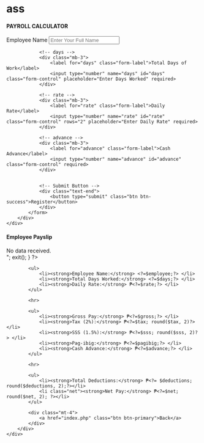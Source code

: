 # ass

<!DOCTYPE html>
<html lang="en">
<head>
    <meta charset="UTF-8">
    <meta name="viewport" content="width=device-width, initial-scale=1.0">
    <title>Student Registration Form</title>
    <link href="https://cdn.jsdelivr.net/npm/bootstrap@5.3.0/dist/css/bootstrap.min.css" rel="stylesheet">
</head>
<body class="bg-dark">

<div class="container mt-5">
    <div class="card shadow-lg">
        <div class="card-header bg-primary text-white">
            <h4 class="mb-0">PAYROLL CALCULATOR</h4>
        </div>
        <div class="card-body">
            <form action="compute.php" method="POST">
                <!-- Full Name -->
                <div class="mb-3">
                    <label for="employee" class="form-label">Employee Name</label>
                    <input type="text" name="employee" id="employee" class="form-control" placeholder="Enter Your Full Name" required>
                </div>

                <!-- days -->
                <div class="mb-3">
                    <label for="days" class="form-label">Total Days of Work</label>
                    <input type="number" name="days" id="days" class="form-control" placeholder="Enter Days Worked" required>
                </div>

                <!-- rate -->
                <div class="mb-3">
                    <label for="rate" class="form-label">Daily Rate</label>
                    <input type="number" name="rate" id="rate" class="form-control" rows="2" placeholder="Enter Daily Rate" required>
                </div>

                <!-- advance -->
                <div class="mb-3">
                    <label for="advance" class="form-label">Cash Advance</label>
                    <input type="number" name="advance" id="advance" class="form-control" required>
                </div>


                <!-- Submit Button -->
                <div class="text-end">
                    <button type="submit" class="btn btn-success">Register</button>
                </div>
            </form>
        </div>
    </div>
</div>

<!-- Bootstrap JS Bundle -->
<script src="https://cdn.jsdelivr.net/npm/bootstrap@5.3.0/dist/js/bootstrap.bundle.min.js"></script>

</body>
</html>






<!DOCTYPE html>
<html lang="en">
<head>
    <meta charset="UTF-8">
    <meta name="viewport" content="width=device-width, initial-scale=1.0">
    <title>Registration Details</title>
    <!-- Bootstrap CSS -->
    <link href="https://cdn.jsdelivr.net/npm/bootstrap@5.3.0/dist/css/bootstrap.min.css" rel="stylesheet">
    <style>
        ul { list-style-type: none; }
        .net { color: green; font-size: 1.2em; }
    </style>
</head>
<body class="bg-dark">

<div class="container mt-5">
    <div class="card shadow-lg">
        <div class="card-header bg-success text-white">
            <h4 class="mb-0">Employee Payslip</h4>
        </div>
        <div class="card-body">
            <?php 
            if ($_SERVER ['REQUEST_METHOD'] == "POST"){
                $employee = htmlspecialchars($_POST['employee']);
                $days = htmlspecialchars($_POST ['days']);
                $rate = htmlspecialchars($_POST ['rate']);
                $advance = htmlspecialchars($_POST ['advance']);
                $gross = $days * $rate;
                $tax = $gross * 0.02;
                $sss = $gross * 0.015;
                $pagibig = 50;
                $deductions = $tax + $sss + $pagibig + $advance;
                $net = $gross - $deductions;
            }else{
                echo "<div class='alert alert-danger'> No data received. </div>";
                exit();
            }
            ?>
           
            <ul>
                <li><strong>Employee Name:</strong> <?=$employee;?> </li>
                <li><strong>Total Days Worked:</strong> <?=$days;?> </li>
                <li><strong>Daily Rate:</strong> ₱<?=$rate;?> </li>
            </ul>

            <hr>

            <ul>
                <li><strong>Gross Pay:</strong> ₱<?=$gross;?> </li>
                <li><strong>Tax (2%):</strong> ₱<?=$tax; round($tax, 2)?> </li>
                <li><strong>SSS (1.5%):</strong> ₱<?=$sss; round($sss, 2)?> </li>
                <li><strong>Pag-ibig:</strong> ₱<?=$pagibig;?> </li>
                <li><strong>Cash Advance:</strong> ₱<?=$advance;?> </li>
            </ul>

            <hr>

            <ul>
                <li><strong>Total Deductions:</strong> ₱<?= $deductions; round($deductions, 2);?></li>
                <li class="net"><strong>Net Pay:</strong> ₱<?=$net; round($net, 2); ?></li>
            </ul>

            <div class="mt-4">
                <a href="index.php" class="btn btn-primary">Back</a>  
            </div>
        </div>
    </div>
</div>

<!-- Bootstrap JS -->
<script src="https://cdn.jsdelivr.net/npm/bootstrap@5.3.0/dist/js/bootstrap.bundle.min.js"></script>

</body>
</html>
